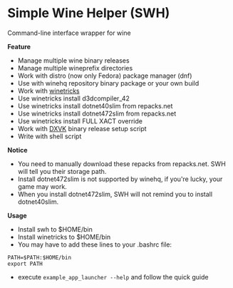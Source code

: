# Simple Wine Helper (SWH)

 Command-line interface wrapper for wine

 **Feature**
* Manage multiple wine binary releases
* Manage multiple wineprefix directories
* Work with distro (now only Fedora) package manager (dnf)
* Use with winehq repository binary package or your own build
* Work with [winetricks](https://wiki.winehq.org/Winetricks)
* Use winetricks install d3dcompiler_42
* Use winetricks install dotnet40slim from repacks.net
* Use winetricks install dotnet472slim from repacks.net 
* Use winetricks install FULL XACT override
* Work with [DXVK](https://github.com/doitsujin/dxvk) binary release setup script
* Write with shell script

 **Notice**
* You need to manually download these repacks from repacks.net. SWH will tell you their storage path.
* Install dotnet472slim is not supported by winehq, if you're lucky, your game may work.
* When you install dotnet472slim, SWH will not remind you to install dotnet40slim.

 **Usage**
 
* Install swh to $HOME/bin
* Install winetricks to $HOME/bin
* You may have to add these lines to your .bashrc file:
```
PATH=$PATH:$HOME/bin
export PATH
```
* execute `example_app_launcher --help` and follow the quick guide
